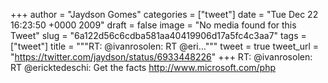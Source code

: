 
+++
author = "Jaydson Gomes"
categories = ["tweet"]
date = "Tue Dec 22 16:23:50 +0000 2009"
draft = false
image = "No media found for this Tweet"
slug = "6a122d56c6cdba581aa40419906d17a5fc4c3aa7"
tags = ["tweet"]
title = """RT: @ivanrosolen: RT @eri..."""
tweet = true
tweet_url = "https://twitter.com/jaydson/status/6933448226"
+++
RT: @ivanrosolen: RT @ericktedeschi: Get the facts http://www.microsoft.com/php
